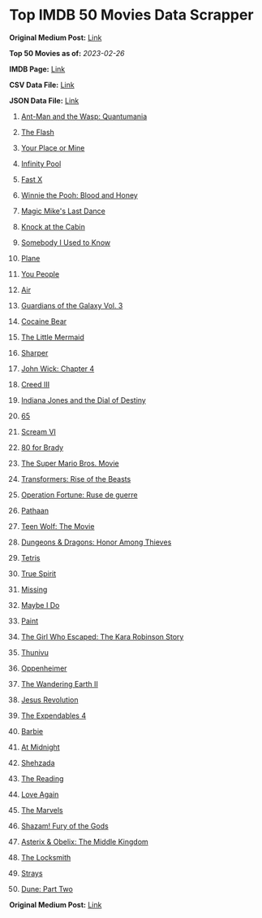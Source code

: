 # Top IMDB 50 Movies Data Scrapper

**Original Medium Post:** [Link](https://medium.com/@nishantsahoo/which-movie-should-i-watch-5c83a3c0f5b1) 

**Top 50 Movies as of:** _2023-02-26_

**IMDB Page:** [Link](http://www.imdb.com/search/title?release_date=2023,2023&title_type=feature)

**CSV Data File:** [Link](/Data/data.csv)

**JSON Data File:** [Link](/Data/data.json)

1. [Ant-Man and the Wasp: Quantumania](https://www.imdb.com/title/tt10954600/?ref_=adv_li_tt)

2. [The Flash](https://www.imdb.com/title/tt0439572/?ref_=adv_li_tt)

3. [Your Place or Mine](https://www.imdb.com/title/tt12823454/?ref_=adv_li_tt)

4. [Infinity Pool](https://www.imdb.com/title/tt10365998/?ref_=adv_li_tt)

5. [Fast X](https://www.imdb.com/title/tt5433140/?ref_=adv_li_tt)

6. [Winnie the Pooh: Blood and Honey](https://www.imdb.com/title/tt19623240/?ref_=adv_li_tt)

7. [Magic Mike's Last Dance](https://www.imdb.com/title/tt16280138/?ref_=adv_li_tt)

8. [Knock at the Cabin](https://www.imdb.com/title/tt15679400/?ref_=adv_li_tt)

9. [Somebody I Used to Know](https://www.imdb.com/title/tt15333984/?ref_=adv_li_tt)

10. [Plane](https://www.imdb.com/title/tt5884796/?ref_=adv_li_tt)

11. [You People](https://www.imdb.com/title/tt14826022/?ref_=adv_li_tt)

12. [Air](https://www.imdb.com/title/tt16419074/?ref_=adv_li_tt)

13. [Guardians of the Galaxy Vol. 3](https://www.imdb.com/title/tt6791350/?ref_=adv_li_tt)

14. [Cocaine Bear](https://www.imdb.com/title/tt14209916/?ref_=adv_li_tt)

15. [The Little Mermaid](https://www.imdb.com/title/tt5971474/?ref_=adv_li_tt)

16. [Sharper](https://www.imdb.com/title/tt12573454/?ref_=adv_li_tt)

17. [John Wick: Chapter 4](https://www.imdb.com/title/tt10366206/?ref_=adv_li_tt)

18. [Creed III](https://www.imdb.com/title/tt11145118/?ref_=adv_li_tt)

19. [Indiana Jones and the Dial of Destiny](https://www.imdb.com/title/tt1462764/?ref_=adv_li_tt)

20. [65](https://www.imdb.com/title/tt12261776/?ref_=adv_li_tt)

21. [Scream VI](https://www.imdb.com/title/tt17663992/?ref_=adv_li_tt)

22. [80 for Brady](https://www.imdb.com/title/tt18079362/?ref_=adv_li_tt)

23. [The Super Mario Bros. Movie](https://www.imdb.com/title/tt6718170/?ref_=adv_li_tt)

24. [Transformers: Rise of the Beasts](https://www.imdb.com/title/tt5090568/?ref_=adv_li_tt)

25. [Operation Fortune: Ruse de guerre](https://www.imdb.com/title/tt7985704/?ref_=adv_li_tt)

26. [Pathaan](https://www.imdb.com/title/tt12844910/?ref_=adv_li_tt)

27. [Teen Wolf: The Movie](https://www.imdb.com/title/tt15486810/?ref_=adv_li_tt)

28. [Dungeons & Dragons: Honor Among Thieves](https://www.imdb.com/title/tt2906216/?ref_=adv_li_tt)

29. [Tetris](https://www.imdb.com/title/tt12758060/?ref_=adv_li_tt)

30. [True Spirit](https://www.imdb.com/title/tt2353868/?ref_=adv_li_tt)

31. [Missing](https://www.imdb.com/title/tt10855768/?ref_=adv_li_tt)

32. [Maybe I Do](https://www.imdb.com/title/tt20879602/?ref_=adv_li_tt)

33. [Paint](https://www.imdb.com/title/tt14472156/?ref_=adv_li_tt)

34. [The Girl Who Escaped: The Kara Robinson Story](https://www.imdb.com/title/tt25602750/?ref_=adv_li_tt)

35. [Thunivu](https://www.imdb.com/title/tt15163652/?ref_=adv_li_tt)

36. [Oppenheimer](https://www.imdb.com/title/tt15398776/?ref_=adv_li_tt)

37. [The Wandering Earth II](https://www.imdb.com/title/tt13539646/?ref_=adv_li_tt)

38. [Jesus Revolution](https://www.imdb.com/title/tt10098448/?ref_=adv_li_tt)

39. [The Expendables 4](https://www.imdb.com/title/tt3291150/?ref_=adv_li_tt)

40. [Barbie](https://www.imdb.com/title/tt1517268/?ref_=adv_li_tt)

41. [At Midnight](https://www.imdb.com/title/tt14874302/?ref_=adv_li_tt)

42. [Shehzada](https://www.imdb.com/title/tt13130948/?ref_=adv_li_tt)

43. [The Reading](https://www.imdb.com/title/tt13358022/?ref_=adv_li_tt)

44. [Love Again](https://www.imdb.com/title/tt10276482/?ref_=adv_li_tt)

45. [The Marvels](https://www.imdb.com/title/tt10676048/?ref_=adv_li_tt)

46. [Shazam! Fury of the Gods](https://www.imdb.com/title/tt10151854/?ref_=adv_li_tt)

47. [Asterix & Obelix: The Middle Kingdom](https://www.imdb.com/title/tt11210390/?ref_=adv_li_tt)

48. [The Locksmith](https://www.imdb.com/title/tt15829724/?ref_=adv_li_tt)

49. [Strays](https://www.imdb.com/title/tt15153532/?ref_=adv_li_tt)

50. [Dune: Part Two](https://www.imdb.com/title/tt15239678/?ref_=adv_li_tt)

**Original Medium Post:** [Link](https://medium.com/@nishantsahoo/which-movie-should-i-watch-5c83a3c0f5b1) 
